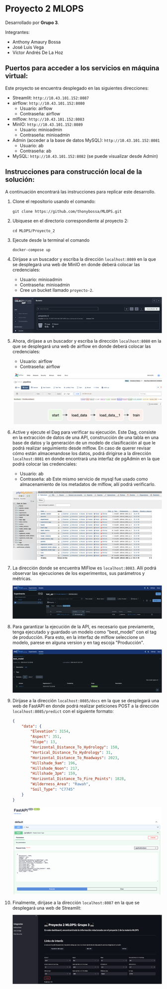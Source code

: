 # Proyecto 2 MLOPS

Desarrollado por **Grupo 3**.

Integrantes:
* Anthony Amaury Bossa
* José Luis Vega
* Víctor Andrés De La Hoz

## Puertos para acceder a los servicios en máquina virtual:
Este proyecto se encuentra desplegado en las siguientes direcciones:
* Streamlit: `http://10.43.101.152:8087`
* airflow: `http://10.43.101.152:8080`
    * Usuario: airflow
    * Contraseña: airflow
* mlflow: `http://10.43.101.152:8083`
* MinIO: `http://10.43.101.152:8089`
    * Usuario: minioadmin
    * Contraseña: minioadmin
* Admin (acceder a la base de datos MySQL): `http://10.43.101.152:8081`
    * Usuario: ab
    * Contraseña: ab
* MySQL: `http://10.43.101.152:8082` (se puede visualizar desde Admin)

## Instrucciones para construcción local de la solución:
A continuación encontrará las instrucciones para replicar este desarrollo.

1. Clone el repositorio usando el comando:

    `git clone https://github.com/thonybossa/MLOPS.git`

2. Ubiquese en el directorio correspondiente al proyecto 2:

    `cd MLOPS/Proyecto_2`

3. Ejecute desde la terminal el comando
    ```bash
    docker-compose up
    ```
4. Dirijase a un buscador y escriba la dirección `localhost:8089` en la que se desplegará una web de MinIO en donde deberá colocar las credenciales:
    * Usuario: minioadmin
    * Contraseña: minioadmin

    - Cree un bucket llamado `proyecto-2`.

    ![MinIO](images/minio.png)

6. Ahora, dirijase a un buscador y escriba la dirección `localhost:8080` en la que se desplegará una web de airflow en donde deberá colocar las credenciales:
    * Usuario: airflow
    * Contraseña: airflow

    ![Airflow](images/airflow.png)

5. Active y ejecute el Dag para verificar su ejecución. Este Dag, consiste en la extracción de datos de una API, construcción de una tabla en una base de datos y la generación de un modelo de clasificación al que le podrá realizar seguimiento desde mlflow. En caso de querer revisar cómo están almacenandose los datos, podrá dirigirse a la dirección `localhost:8081` en donde encontrará una interfaz de pgAdmin en la que podrá colocar las credenciales:
    * Usuario: ab
    * Contraseña: ab
Este mismo servicio de mysql fue usado como almacenamiento de los metadatos de mlflow, allí podrá verificarlo.

    ![pgAdmin](images/mysql.png)

6. La dirección donde se encuentra MlFlow es `localhost:8083`. Allí podrá observar las ejecuciones de los experimentos, sus parámetros y métricas.

    ![MlFlow](images/mlflow.png)

7. Para garantizar la ejecución de la API, es necesario que previamente, tenga ejecutado y guardado un modelo como "best_model" con el tag de producción. Para esto, en la interfaz de mlflow seleccione un modelo, parese en alguna version y en tag escoja "Producción".

    ![Modelo](images/bestmodel.png)

8. Dirijase a la dirección `localhost:8085/docs` en la que se desplegará una web de FastAPI en donde podrá realizar peticiones POST a la dirección `localhost:8085/predict` con el siguiente formato:
    ```json
    {
        "data": {
            "Elevation": 3154,
            "Aspect": 351,
            "Slope": 13,
            "Horizontal_Distance_To_Hydrology": 150,
            "Vertical_Distance_To_Hydrology": 31,
            "Horizontal_Distance_To_Roadways": 2023,
            "Hillshade_9am": 196,
            "Hillshade_Noon": 217,
            "Hillshade_3pm": 159,
            "Horizontal_Distance_To_Fire_Points": 1828,
            "Wilderness_Area": "Rawah",
            "Soil_Type": "C7745"
        }
    }
    ```
    ![FastAPI](images/fastapi.png)

9. Finalmente, dirijase a la dirección `localhost:8087` en la que se desplegará una web de Streamlit:

    ![Streamlit](images/streamlit.png)